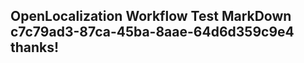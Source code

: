 <properties
ms.topic="hero-topic"
ms.test1="hero-topic"
ms.test2="test"/>

## OpenLocalization Workflow Test MarkDown c7c79ad3-87ca-45ba-8aae-64d6d359c9e4 thanks!
<!--HONumber=Mar16_HO2-->
